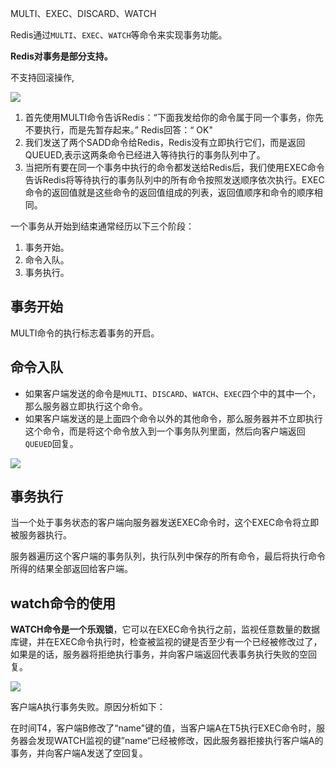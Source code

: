 MULTI、EXEC、DISCARD、WATCH



Redis通过`MULTI`、`EXEC`、`WATCH`等命令来实现事务功能。

**Redis对事务是部分支持。**

不支持回滚操作, 

![](http://ww2.sinaimg.cn/large/006tNc79ly1g4cj8bwubfj30ta0g4aar.jpg)

1. 首先使用MULTI命令告诉Redis：“下面我发给你的命令属于同一个事务，你先不要执行，而是先暂存起来。” Redis回答：“ OK"
2. 我们发送了两个SADD命令给Redis，Redis没有立即执行它们，而是返回QUEUED,表示这两条命令已经进入等待执行的事务队列中了。
3. 当把所有要在同一个事务中执行的命令都发送给Redis后，我们使用EXEC命令告诉Redis将等待执行的事务队列中的所有命令按照发送顺序依次执行。EXEC命令的返回值就是这些命令的返回值组成的列表，返回值顺序和命令的顺序相同。



一个事务从开始到结束通常经历以下三个阶段：

1. 事务开始。
2. 命令入队。
3. 事务执行。



## 事务开始

MULTI命令的执行标志着事务的开启。

## 命令入队

- 如果客户端发送的命令是`MULTI`、`DISCARD`、`WATCH`、`EXEC`四个中的其中一个，那么服务器立即执行这个命令。
- 如果客户端发送的是上面四个命令以外的其他命令，那么服务器并不立即执行这个命令，而是将这个命令放入到一个事务队列里面，然后向客户端返回`QUEUED`回复。

![](http://ww1.sinaimg.cn/large/006tNc79ly1g4cjaoxvloj30lf0fjq3o.jpg)

## 事务执行

当一个处于事务状态的客户端向服务器发送EXEC命令时，这个EXEC命令将立即被服务器执行。

服务器遍历这个客户端的事务队列，执行队列中保存的所有命令，最后将执行命令所得的结果全部返回给客户端。



## watch命令的使用

**WATCH命令是一个乐观锁**，它可以在EXEC命令执行之前，监视任意数量的数据库键，并在EXEC命令执行时，检查被监视的键是否至少有一个已经被修改过了，如果是的话，服务器将拒绝执行事务，并向客户端返回代表事务执行失败的空回复。

![](http://ww3.sinaimg.cn/large/006tNc79ly1g4ck2mnvoaj31ou0kc40i.jpg)

客户端A执行事务失败。原因分析如下：

在时间T4，客户端B修改了“name"键的值，当客户端A在T5执行EXEC命令时，服务器会发现WATCH监视的键”name“已经被修改，因此服务器拒接执行客户端A的事务，并向客户端A发送了空回复。



















